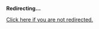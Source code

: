 <!DOCTYPE html>
<html>
<head>
<title>Redirecting...</title>
<link rel="canonical" href="https://blog.jle.im/entry/effectful-recursive-real-world-autos-intro-to-machine.html.md"/>
<meta http-equiv="content-type" content="text/html; charset=utf-8" />
<script>
(function(i,s,o,g,r,a,m){i['GoogleAnalyticsObject']=r;i[r]=i[r]||function(){
(i[r].q=i[r].q||[]).push(arguments)},i[r].l=1*new Date();a=s.createElement(o),
m=s.getElementsByTagName(o)[0];a.async=1;a.src=g;m.parentNode.insertBefore(a,m)
})(window,document,'script','//www.google-analytics.com/analytics.js','ga');
ga('create', { trackingId: 'UA-443711-8', cookieDomain: 'jle.im', redirect: 'https://blog.jle.im/entry/effectful-recursive-real-world-autos-intro-to-machine.html.md'});
ga('send', { hitType: 'pageview', hitCallback: function() { document.location.href = 'https://blog.jle.im/entry/effectful-recursive-real-world-autos-intro-to-machine.html.md'; } });
</script>
</head>
<body>
  <p><strong>Redirecting...</strong></p>
  <p><a href='https://blog.jle.im/entry/effectful-recursive-real-world-autos-intro-to-machine.html.md'>Click here if you are not redirected.</a></p>
  <script>
    setTimeout(function() { document.location.href = 'https://blog.jle.im/entry/effectful-recursive-real-world-autos-intro-to-machine.html.md'; }, 1000);
  </script>
</body>
</html>
